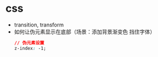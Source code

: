 # css
* transition, transform
* 如何让伪元素显示在底部（场景：添加背景渐变色 挡住字体）
    ```css
    // 伪元素设置
    z-index: -1;
    ```